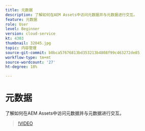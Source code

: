 ```yaml
---
title: 元数据
description: 了解如何在AEM Assets中访问元数据并与元数据进行交互。
feature: 元数据
role: User
level: Beginner
version: cloud-service
kt: 4303
thumbnail: 32045.jpg
topic: 内容管理
source-git-commit: b0bca57676813bd353213b4808f99c463272de85
workflow-type: tm+mt
source-wordcount: '27'
ht-degree: 18%

---
```



# 元数据

了解如何在AEM Assets中访问元数据并与元数据进行交互。

>[!VIDEO](https://video.tv.adobe.com/v/32045/?quality=12&learn=on&hidetitle=true)